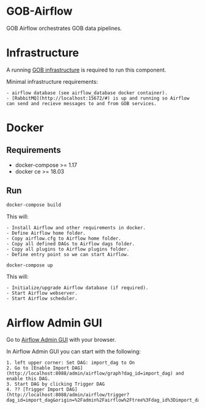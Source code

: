 # GOB-Airflow

GOB Airflow orchestrates GOB data pipelines.

# Infrastructure

A running [GOB infrastructure](https://github.com/Amsterdam/GOB-Infra)
is required to run this component.

Minimal infrastructure requirements:

    - airflow database (see airflow_database docker container).
    - [RabbitMQ](http://localhost:15672/#) is up and running so Airflow can send and recieve messages to and from GOB services.

# Docker

## Requirements

* docker-compose >= 1.17
* docker ce >= 18.03

## Run

```bash
docker-compose build
```

This will:

    - Install Airflow and other requirements in docker.
    - Define Airflow home folder.
    - Copy airflow.cfg to Airflow home folder.
    - Copy all defined DAGs to Airflow dags folder.
    - Copy all plugins to Airflow plugins folder.
    - Define entry point so we can start Airflow.


```bash
docker-compose up
```

This will:

    - Initialize/upgrade Airflow database (if required).
    - Start Airflow webserver.
    - Start Airflow scheduler.


# Airflow Admin GUI

Go to [Airflow Admin GUI](http://localhost:8088/admin/) with your browser.

In Airflow Admin GUI you can start with the following:

    1. left upper corner: Set DAG: import_dag to On 
    2. Go to [Enable Import DAG](http://localhost:8088/admin/airflow/graph?dag_id=import_dag) and enable this DAG.
    3. Start DAG by clicking Trigger DAG
    4. ?? [Trigger Import DAG](http://localhost:8088/admin/airflow/trigger?dag_id=import_dag&origin=%2Fadmin%2Fairflow%2Ftree%3Fdag_id%3Dimport_dag).
